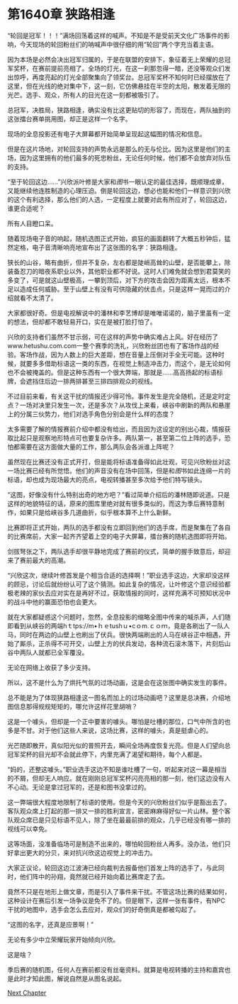 # 第1640章 狭路相逢

“轮回是冠军！！！”满场回荡着这样的喊声。不知是不是受前天文化广场事件的影响，今天现场的轮回粉丝们的呐喊声中很仔细的用“轮回”两个字充当着主语。

因为本场是必然会决出冠军归属的，于是在联盟的安排下，象征着无上荣耀的总冠军奖杯，在赛前提前亮相了。全场的灯光，在这一刹那忽得一暗，还没等观众们发出惊呼，再度亮起的灯光全部聚集向了领奖台。总冠军奖杯不知何时已经摆放在了这里，但在光线的绝对集中下，这一刻，它仿佛悬挂在半空的太阳，散发着无限的光芒。选手、观众，所有人的目光在这一刻都被吸引了。

总冠军，决胜局，狭路相逢，确实没有比这更贴切的形容了，而现在，两队抽到的这张擂台赛单挑用图，却正是这样一个名字。

现场的全息投影还有电子大屏幕都开始简单呈现起这幅图的情况和信息。

但是在这片场地，对轮回支持的声势永远是那么的无与伦比。因为这里是他们的主场，因为这里拥有的他们最多的死忠粉丝，无论任何时候，他们都不会放弃对队伍的支持。

“至于轮回这边……”兴欣派叶修是大家和*图*书一眼认定的最佳选择，既顺理成章，又能继续他连胜制造的心理压迫。倒是轮回这边，想必也能和他们一样意识到兴欣的这个有利选择，那么他们的人选，一定程度上就要对此有所应对了，轮回这边，谁更合适呢？

所有人目瞪口呆。

随着现场电子音的响起，随机选图正式开始，疯狂的画面翻转了大概五秒钟后，猛然定格，电子音清晰响亮地宣布出了这张图的名字：狭路相逢。

狭长的山谷，略有曲折，但并不复杂，左右都是陡峭高耸的山壁，是否能攀上，除装备忍刀的暗夜系职业以外，其他职业都不好说。这时人们难免就会想到君莫笑的多变了，可是就这山壁极高，一攀到顶后，对下方的攻击会因为距离太远，根本不足以造成任何威胁。至于山壁上有没有可供隐藏的伏击点，只是这样一晃而过的介绍就看不太清了。

大家都很好奇。但是电视解说中的潘林和李艺博却是唯唯诺诺的，脑子里虽有一定的想法，但却都不敢轻易开口，实在是被打脸打怕了。

兴欣的支持者们虽然不甘示弱，可在这样的声势中确实难占上风。好在经历了www.hetushu.com.com一整个赛季的洗礼，兴欣粉丝团也有了客场作战的经验。客场作战，因为人数上的巨大差距，想在音量上压倒对手全无可能。这种时候，就要多多借助标语这一类的东西，在视觉上制造冲击力，而这个，是无论如何也不会被掩盖的。但是这种东西有一个很大弊端，那就是……高高扬起的标语标牌，会遮挡住后边一排两排甚至三排四排观众的视线。

不过目前来看，有关这干扰的情报还少得可怜。事件发生是完全随机，还是定时定点？一场对决里只发生一次，还是多次？从攻伐上来看，峡谷中刷新的两队和悬崖上的分属三伙势力，他们对选手角色分别会是什么样的态度？

太多需要了解的情报赛前介绍中都没有给出，而且因为这设定的别出心裁，情报获取比起只是观察地形特点可也要复杂许多。两队第一，甚至第二位上阵的选手，恐怕都需要在这方面做大量的工作，那么两队会各派谁上阵呢？

虽然现在比赛还没有正式开打，但是能将标语准备得如此壮观，可见兴欣粉丝对这一场比赛已经有所觉悟。他们的声音没有在场中回荡，但是和*图*书如此连绵一片的标语，却也成为现场最大的亮点，电视转播甚至多次给予他们特写镜头。

“这图，好像没有什么特别出奇的地方吧？”看过简单介绍后的潘林随即说道。只是这样的地貌特征的话，原来的图库里绝对就有很多类似的，而这为季后赛特意制作，如果只是给峡谷多几道曲折，似乎根本算不上什么新鲜。

比赛即将正式开始，两队的选手都没有立即回到他们的选手席，而是聚集在了各自的比赛席前，大家一起齐齐望着上空的电子大屏幕，擂台赛的随机选图即将开始。

剑拔弩张之下，两队选手却很平静地完成了赛前的仪式，简单的握手致意后，却迎来了赛前最大的高潮。

“兴欣这次，继续叶修首发是个相当合适的选择啊！”职业选手这边，大家却没这样的顾忌，讨论后就纷纷认可了这个猜测。如此复杂的情况，让叶修这个意识经验都极老辣的家伙去应对实在是再好不过，获取情报的同时，这样充满不可预知状况中的战斗中他的赢面恐怕也会更大。

就在大家都疑惑这个问题时，忽然，全息投影的缩略全图中传来的喊杀声，人们随即看到从峡谷的两端hｔtps://m•ｈｅtushｕ•cｏm.ｃｏｍ，竟是各刷出了一队人马，同时在两边的山壁上也刷出了伏兵。很快两端刷出的人马在峡谷正中相遇，开始了厮杀，正杀得不可开交，山壁上方的伏兵发动，各种流石滚木落下，片刻后山谷中两队人就都已全军覆没。

无论在网络上收获了多少支持。

所以，这不是什么为了烘托气氛的过场动画，这是会在这张图中确实发生的事件。

总不能是为了体现狭路相逢这一图名而加上的过场动画吧？这里是总决赛，介绍地图信息那得规规矩矩的，哪允许这样花里胡哨？

这是一个噱头，但却是一个正中要害的噱头。哪怕是吐槽的那位，口气中所含的也多是不甘。对于他们这些人来说，这场比赛，这样的噱头，真是挺虐心的。

光芒随即散开，真似阳光似的普照开去，瞬间全场再度恢复光亮。但是人们望向总冠军奖杯的目光却不会就此停下，内里充满了渴望和期待，每个人都是。

“妈的，还整这噱头。”职业选手这边不知是谁吐槽了一句，听起来对这一幕是相当的不屑，但却无人响应。就在刚刚总冠军奖杯闪亮亮相的那一刻，他们这边没有人不心动。无论是拿过冠军的，还是和图书没拿过的。

这一弊端很大程度地限制了标语的使用。但是今天的兴欣粉丝们似乎是豁出去了。客队观众席上打起的那一排又一排的胜利宣言，密密麻麻得好似一片山林。整个客队观众席已是只见标语不见人，除了坐在最最前排的观众，几乎已经没有哪一排的视线可以幸免。

这等场面，没准备临场可是制造不出来的，哪怕轮回粉丝人再多。没办法，他们只好拿出更大的分贝，来对抗兴欣这边视觉上的冲击力。

大家正议论，轮回这边江波涛已经向裁判去报备他们首发上阵的选手了，与此同时，他们阵中的孙翔，竟然就已经开始向着比赛席走了去。

竟然不只是在地形上做文章，而是引入了事件来干扰。不管这场比赛的结果如何，这种设计在赛后引发一场争议是免不了的。但是眼下，这样一张有事件，有NPC干扰的地图中，选手会怎么去应对，观众们的好奇倒真是都被勾起了。

“这图的名字，还真是应景啊！”

无论有多少中立荣耀玩家开始倾向兴欣。

这是啥？

季后赛的随机图，任何人在赛前都没有丝毫资料。就算是电视转播的主持和嘉宾也是此时才知此图，解说自然是从图名说起。



[Next Chapter](%E7%AC%AC1641%E7%AB%A0%20%E6%B2%A1%E6%9C%89%E6%93%8D%E4%BD%9C%EF%BC%8C%E5%B0%B1%E6%B2%A1%E6%9C%89%E7%A0%B4%E7%BB%BD.md)